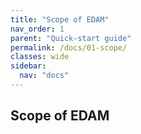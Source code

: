 ```yaml
---
title: "Scope of EDAM"
nav_order: 1
parent: "Quick-start guide"
permalink: /docs/01-scope/
classes: wide
sidebar:
  nav: "docs"
---
```


## Scope of EDAM
